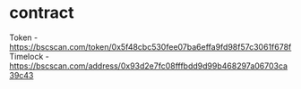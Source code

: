 # contract
Token - https://bscscan.com/token/0x5f48cbc530fee07ba6effa9fd98f57c3061f678f
Timelock - https://bscscan.com/address/0x93d2e7fc08fffbdd9d99b468297a06703ca39c43
